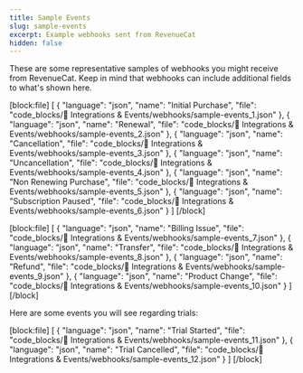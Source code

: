 ```yaml
---
title: Sample Events
slug: sample-events
excerpt: Example webhooks sent from RevenueCat
hidden: false
---
```

These are some representative samples of webhooks you might receive from RevenueCat. Keep in mind that webhooks can include additional fields to what's shown here.

[block:file]
[
  {
    "language": "json",
    "name": "Initial Purchase",
    "file": "code_blocks/🔌 Integrations & Events/webhooks/sample-events_1.json"
  },
  {
    "language": "json",
    "name": "Renewal",
    "file": "code_blocks/🔌 Integrations & Events/webhooks/sample-events_2.json"
  },
  {
    "language": "json",
    "name": "Cancellation",
    "file": "code_blocks/🔌 Integrations & Events/webhooks/sample-events_3.json"
  },
  {
    "language": "json",
    "name": "Uncancellation",
    "file": "code_blocks/🔌 Integrations & Events/webhooks/sample-events_4.json"
  },
  {
    "language": "json",
    "name": "Non Renewing Purchase",
    "file": "code_blocks/🔌 Integrations & Events/webhooks/sample-events_5.json"
  },
  {
    "language": "json",
    "name": "Subscription Paused",
    "file": "code_blocks/🔌 Integrations & Events/webhooks/sample-events_6.json"
  }
]
[/block]



[block:file]
[
  {
    "language": "json",
    "name": "Billing Issue",
    "file": "code_blocks/🔌 Integrations & Events/webhooks/sample-events_7.json"
  },
  {
    "language": "json",
    "name": "Transfer",
    "file": "code_blocks/🔌 Integrations & Events/webhooks/sample-events_8.json"
  },
  {
    "language": "json",
    "name": "Refund",
    "file": "code_blocks/🔌 Integrations & Events/webhooks/sample-events_9.json"
  },
  {
    "language": "json",
    "name": "Product Change",
    "file": "code_blocks/🔌 Integrations & Events/webhooks/sample-events_10.json"
  }
]
[/block]



Here are some events you will see regarding trials:

[block:file]
[
  {
    "language": "json",
    "name": "Trial Started",
    "file": "code_blocks/🔌 Integrations & Events/webhooks/sample-events_11.json"
  },
  {
    "language": "json",
    "name": "Trial Cancelled",
    "file": "code_blocks/🔌 Integrations & Events/webhooks/sample-events_12.json"
  }
]
[/block]
